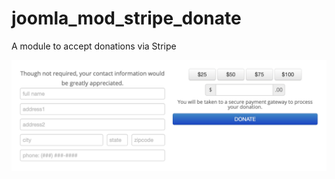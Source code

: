 # joomla_mod_stripe_donate
A module to accept donations via Stripe

![mod_striped screenshot](screenshot1.png)
